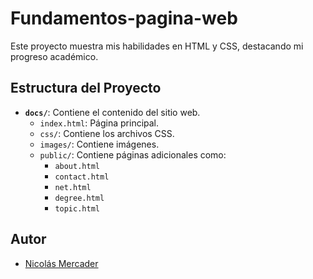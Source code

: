 # Fundamentos-pagina-web

Este proyecto muestra mis habilidades en HTML y CSS, destacando mi progreso académico.

## Estructura del Proyecto
- **`docs/`**: Contiene el contenido del sitio web.
  - `index.html`: Página principal.
  - `css/`: Contiene los archivos CSS.
  - `images/`: Contiene imágenes.
  - `public/`: Contiene páginas adicionales como:
    - `about.html`
    - `contact.html`
    - `net.html`
    - `degree.html`
    - `topic.html`

## Autor
- [Nicolás Mercader](https://github.com/Pr0piciO)
